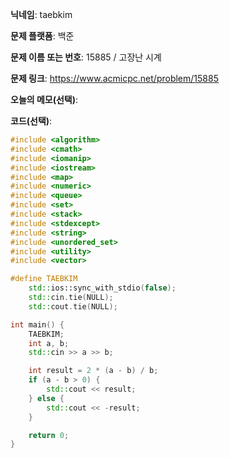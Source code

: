 **닉네임**: taebkim

**문제 플랫폼**: 백준

**문제 이름 또는 번호**: 15885 / 고장난 시계

**문제 링크**: https://www.acmicpc.net/problem/15885

**오늘의 메모(선택)**: 

**코드(선택)**:

```c++
#include <algorithm>
#include <cmath>
#include <iomanip>
#include <iostream>
#include <map>
#include <numeric>
#include <queue>
#include <set>
#include <stack>
#include <stdexcept>
#include <string>
#include <unordered_set>
#include <utility>
#include <vector>

#define TAEBKIM                                                                \
    std::ios::sync_with_stdio(false);                                          \
    std::cin.tie(NULL);                                                        \
    std::cout.tie(NULL);

int main() {
    TAEBKIM;
    int a, b;
    std::cin >> a >> b;

    int result = 2 * (a - b) / b;
    if (a - b > 0) {
        std::cout << result;
    } else {
        std::cout << -result;
    }

    return 0;
}
```